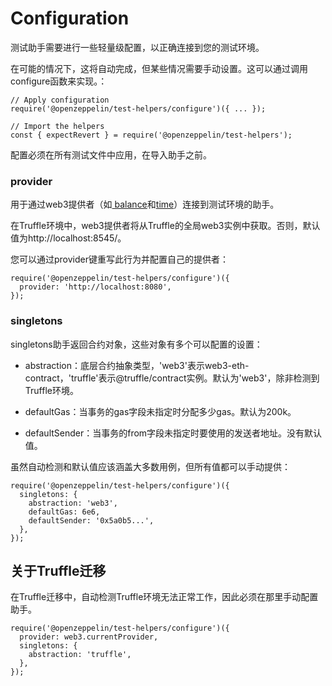 # Configuration
测试助手需要进行一些轻量级配置，以正确连接到您的测试环境。

在可能的情况下，这将自动完成，但某些情况需要手动设置。这可以通过调用configure函数来实现。：
```
// Apply configuration
require('@openzeppelin/test-helpers/configure')({ ... });

// Import the helpers
const { expectRevert } = require('@openzeppelin/test-helpers');
```

配置必须在所有测试文件中应用，在导入助手之前。

### provider
用于通过web3提供者（如[ balance](./API-Reference.md#balance)和[time](./API-Reference.md#time)）连接到测试环境的助手。

在Truffle环境中，web3提供者将从Truffle的全局web3实例中获取。否则，默认值为http://localhost:8545/。

您可以通过provider键重写此行为并配置自己的提供者：
```
require('@openzeppelin/test-helpers/configure')({
  provider: 'http://localhost:8080',
});
```

### singletons
singletons助手返回合约对象，这些对象有多个可以配置的设置：

* abstraction：底层合约抽象类型，'web3'表示web3-eth-contract，'truffle'表示@truffle/contract实例。默认为'web3'，除非检测到Truffle环境。

* defaultGas：当事务的gas字段未指定时分配多少gas。默认为200k。

* defaultSender：当事务的from字段未指定时要使用的发送者地址。没有默认值。

虽然自动检测和默认值应该涵盖大多数用例，但所有值都可以手动提供：
```
require('@openzeppelin/test-helpers/configure')({
  singletons: {
    abstraction: 'web3',
    defaultGas: 6e6,
    defaultSender: '0x5a0b5...',
  },
});
```

## 关于Truffle迁移
在Truffle迁移中，自动检测Truffle环境无法正常工作，因此必须在那里手动配置助手。
```
require('@openzeppelin/test-helpers/configure')({
  provider: web3.currentProvider,
  singletons: {
    abstraction: 'truffle',
  },
});
```